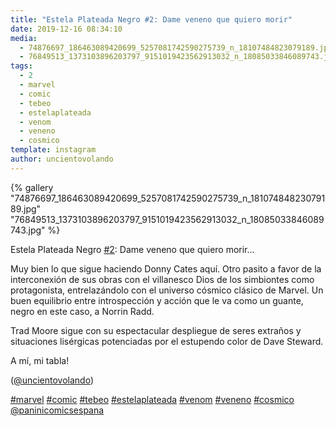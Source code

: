 ```yaml
---
title: "Estela Plateada Negro #2: Dame veneno que quiero morir"
date: 2019-12-16 08:34:10
media: 
  - 74876697_186463089420699_5257081742590275739_n_18107484823079189.jpg
  - 76849513_1373103896203797_9151019423562913032_n_18085033846089743.jpg
tags: 
  - 2
  - marvel
  - comic
  - tebeo
  - estelaplateada
  - venom
  - veneno
  - cosmico
template: instagram
author: uncientovolando
---
```


{% gallery "74876697_186463089420699_5257081742590275739_n_18107484823079189.jpg" "76849513_1373103896203797_9151019423562913032_n_18085033846089743.jpg" %}

Estela Plateada Negro [#2](/tags/2): Dame veneno que quiero morir...

Muy bien lo que sigue haciendo Donny Cates aquí. Otro pasito a favor de la interconexión de sus obras con el villanesco Dios de los simbiontes como protagonista, entrelazándolo con el universo cósmico clásico de Marvel. Un buen equilibrio entre introspección y acción que le va como un guante, negro en este caso, a Norrin Radd.

Trad Moore sigue con su espectacular despliegue de seres extraños y situaciones lisérgicas potenciadas por el estupendo color de Dave Steward.

A mí, mi tabla!

([@uncientovolando](https://instagram.com/uncientovolando))

[#marvel](/tags/marvel) [#comic](/tags/comic) [#tebeo](/tags/tebeo) [#estelaplateada](/tags/estelaplateada) [#venom](/tags/venom) [#veneno](/tags/veneno) [#cosmico](/tags/cosmico) [@paninicomicsespana](https://instagram.com/paninicomicsespana)
